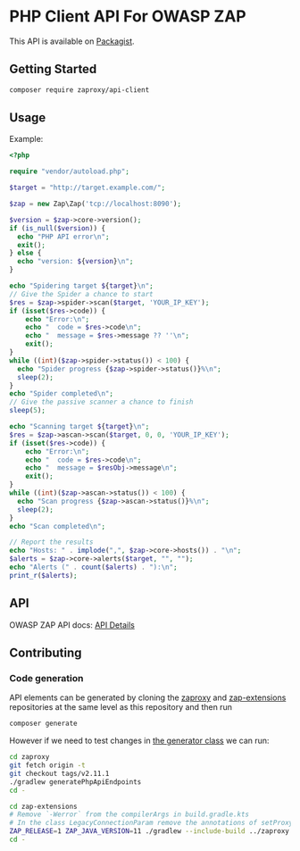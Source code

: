 # PHP Client API For OWASP ZAP

This API is available on [Packagist](https://packagist.org/packages/zaproxy/api-client).

## Getting Started

```bash
composer require zaproxy/api-client
```

## Usage

Example:

```php
<?php

require "vendor/autoload.php";

$target = "http://target.example.com/";

$zap = new Zap\Zap('tcp://localhost:8090');

$version = $zap->core->version();
if (is_null($version)) {
  echo "PHP API error\n";
  exit();
} else {
  echo "version: ${version}\n";
}

echo "Spidering target ${target}\n";
// Give the Spider a chance to start
$res = $zap->spider->scan($target, 'YOUR_IP_KEY');
if (isset($res->code)) {
    echo "Error:\n";
    echo "  code = $res->code\n";
    echo "  message = $res->message ?? ''\n";
    exit();
}
while ((int)($zap->spider->status()) < 100) {
  echo "Spider progress {$zap->spider->status()}%\n";
  sleep(2);
}
echo "Spider completed\n";
// Give the passive scanner a chance to finish
sleep(5);

echo "Scanning target ${target}\n";
$res = $zap->ascan->scan($target, 0, 0, 'YOUR_IP_KEY');
if (isset($res->code)) {
    echo "Error:\n";
    echo "  code = $res->code\n";
    echo "  message = $resObj->message\n";
    exit();
}
while ((int)($zap->ascan->status()) < 100) {
  echo "Scan progress {$zap->ascan->status()}%\n";
  sleep(2);
}
echo "Scan completed\n";

// Report the results
echo "Hosts: " . implode(",", $zap->core->hosts()) . "\n";
$alerts = $zap->core->alerts($target, "", "");
echo "Alerts (" . count($alerts) . "):\n";
print_r($alerts);

```

## API

OWASP ZAP API docs: [API Details](https://www.zaproxy.org/docs/api/)

## Contributing

### Code generation

API elements can be generated by cloning the [zaproxy](https://github.com/zaproxy/zaproxy) and [zap-extensions](https://github.com/zaproxy/zap-extensions) repositories at the same level as this repository and then run

```bash
composer generate
```

However if we need to test changes in [the generator class](https://github.com/zaproxy/zaproxy/blob/main/zap/src/main/java/org/zaproxy/zap/extension/api/PhpAPIGenerator.java) we can run:

```bash
cd zaproxy
git fetch origin -t
git checkout tags/v2.11.1
./gradlew generatePhpApiEndpoints
cd -

cd zap-extensions
# Remove `-Werror` from the compilerArgs in build.gradle.kts
# In the class LegacyConnectionParam remove the annotations of setProxyChainSkipName and remove the super call.
ZAP_RELEASE=1 ZAP_JAVA_VERSION=11 ./gradlew --include-build ../zaproxy :aO:network:generatePhpZapApiClientFiles --continue
cd -
```
